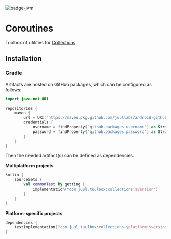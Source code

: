 ![badge-jvm]

# Coroutines

Toolbox of utilities for [Collections].

## Installation

### Gradle

Artifacts are hosted on GitHub packages, which can be configured as follows:

```kotlin
import java.net.URI

repositories {
    maven {
        url = URI("https://maven.pkg.github.com/juullabs/android-github-packages")
        credentials {
            username = findProperty("github.packages.username") as String
            password = findProperty("github.packages.password") as String
        }
    }
}
```

Then the needed artifact(s) can be defined as dependencies.

**Multiplatform projects**

```kotlin
kotlin {
    sourceSets {
        val commonTest by getting {
            implementation("com.juul.tuulbox:collections:$version")
        }
    }
}
```

**Platform-specific projects**

```kotlin
dependencies {
    testImplementation("com.juul.tuulbox:collections-$platform:$version")
}
```


[Collections]: https://kotlinlang.org/docs/reference/collections-overview.html

[badge-android]: http://img.shields.io/badge/platform-android-6EDB8D.svg?style=flat
[badge-ios]: http://img.shields.io/badge/platform-ios-CDCDCD.svg?style=flat
[badge-js]: http://img.shields.io/badge/platform-js-F8DB5D.svg?style=flat
[badge-jvm]: http://img.shields.io/badge/platform-jvm-DB413D.svg?style=flat
[badge-linux]: http://img.shields.io/badge/platform-linux-2D3F6C.svg?style=flat
[badge-windows]: http://img.shields.io/badge/platform-windows-4D76CD.svg?style=flat
[badge-mac]: http://img.shields.io/badge/platform-macos-111111.svg?style=flat
[badge-watchos]: http://img.shields.io/badge/platform-watchos-C0C0C0.svg?style=flat
[badge-tvos]: http://img.shields.io/badge/platform-tvos-808080.svg?style=flat
[badge-wasm]: https://img.shields.io/badge/platform-wasm-624FE8.svg?style=flat
